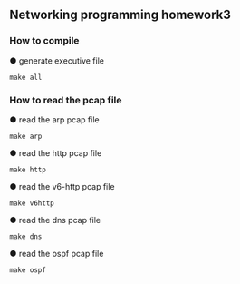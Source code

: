 ## Networking programming homework3

### How to compile

● generate executive file

    make all

### How to read the pcap file

● read the arp pcap file

    make arp
    
● read the http pcap file

    make http
    
● read the v6-http pcap file

    make v6http

● read the dns pcap file

    make dns

● read the ospf pcap file
    
    make ospf
